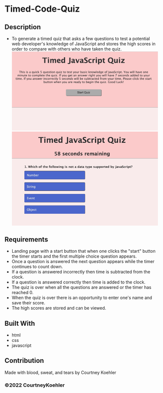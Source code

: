 # Timed-Code-Quiz

## Description
* To generate a timed quiz that asks a few questions to test a potential web developer's knowledge of JavaScript and stores the high scores in order to compare with others who have taken the quiz.
![websitescreenshot](./assets/images/intro.png)
![websitescreenshot2](./assets/images/question.png)

## Requirements
* Landing page with a start button that when one clicks the "start" button the timer starts and the first multiple choice question appears.
* Once a question is answered the next question appears while the timer continues to count down.
* If a question is answered incorrectly then time is subtracted from the clock.
* If a question is answered correctly then time is added to the clock.
* The quiz is over when all the questions are answered or the timer has reached 0.
* When the quiz is over there is an opportunity to enter one's name and save their score.
* The high scores are stored and can be viewed. 

## Built With
* html
* css
* javascript

## Contribution
Made with blood, sweat, and tears by Courtney Koehler

### ©️2022 CourtneyKoehler
